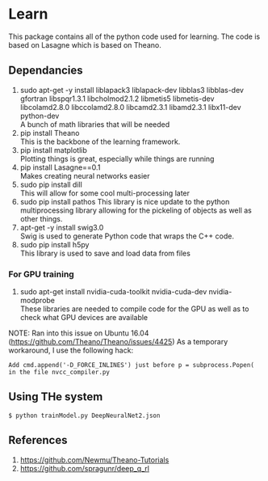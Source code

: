 # Learn

This package contains all of the python code used for learning. The code is based
on Lasagne which is based on Theano.

## Dependancies

 1. sudo apt-get -y install liblapack3 liblapack-dev libblas3 libblas-dev gfortran libspqr1.3.1 libcholmod2.1.2 libmetis5 libmetis-dev libcolamd2.8.0 libccolamd2.8.0 libcamd2.3.1 libamd2.3.1 libx11-dev python-dev  
     A bunch of math libraries that will be needed
 2. pip install Theano  
     This is the backbone of the learning framework.
 3. pip install matplotlib  
       Plotting things is great, especially while things are running
 4. pip install Lasagne==0.1  
      Makes creating neural networks easier
 5. sudo pip install dill  
     This will allow for some cool multi-processing later
 6. sudo pip install pathos
	 This library is nice update to the python multiprocessing library allowing
for the pickeling of objects as well as other things.
 7. apt-get -y install  swig3.0  
	Swig is used to generate Python code that wraps the C++ code.
 8. sudo pip install h5py  
	This library is used to save and load data from files

### For GPU training

 1. sudo apt-get install nvidia-cuda-toolkit nvidia-cuda-dev nvidia-modprobe  
	These libraries are needed to compile code for the GPU as well as to check what GPU devices are available

NOTE: Ran into this issue on Ubuntu 16.04 (https://github.com/Theano/Theano/issues/4425)
As a temporary workaround, I use the following hack:

    Add cmd.append('-D_FORCE_INLINES') just before p = subprocess.Popen( in the file nvcc_compiler.py


## Using THe system

	$ python trainModel.py DeepNeuralNet2.json

## References

 1. https://github.com/Newmu/Theano-Tutorials
 2. https://github.com/spragunr/deep_q_rl
